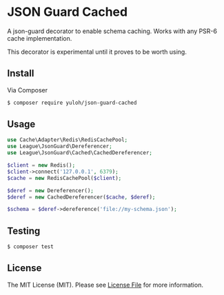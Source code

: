 # JSON Guard Cached

A json-guard decorator to enable schema caching.  Works with any PSR-6 cache implementation.

This decorator is experimental until it proves to be worth using.

## Install

Via Composer

``` bash
$ composer require yuloh/json-guard-cached
```

## Usage

``` php
use Cache\Adapter\Redis\RedisCachePool;
use League\JsonGuard\Dereferencer;
use League\JsonGuard\Cached\CachedDereferencer;

$client = new Redis();
$client->connect('127.0.0.1', 6379);
$cache = new RedisCachePool($client);

$deref = new Dereferencer();
$deref = new CachedDereferencer($cache, $deref);

$schema = $deref->dereference('file://my-schema.json');
```

## Testing

``` bash
$ composer test
```

## License

The MIT License (MIT). Please see [License File](LICENSE.md) for more information.
